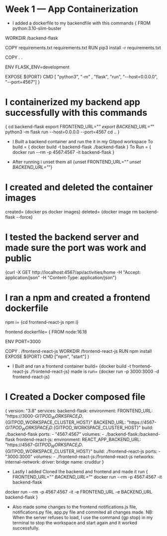 # Week 1 — App Containerization

- I added a dockerfile to my backendfile with this commands
{
FROM python:3.10-slim-buster

WORKDIR /backend-flask

COPY requirements.txt requirements.txt
RUN pip3 install -r requirements.txt

COPY . .

ENV FLASK_ENV=development

EXPOSE ${PORT}
CMD [ "python3", "-m" , "flask", "run", "--host=0.0.0.0", "--port=4567"] 
}

# I containerized my backend app successfully with this commands
{
cd backend-flask
export FRONTEND_URL="*"
export BACKEND_URL="*"
python3 -m flask run --host=0.0.0.0 --port=4567
cd ..
}

- I Built a backend container and run the it in my Gitpod workspace
 To build = 
 {
 docker build -t  backend-flask ./backend-flask
 }
 To Run =
 {
 docker run --rm -p 4567:4567 -it backend-flask
}

- After running i unset them all
{unset FRONTEND_URL="*"
unset BACKEND_URL="*"}

# I created and deleted the container images
created= {docker ps
docker images}
deleted= {docker image rm backend-flask --force}

# I tested the backend server and made sure the port was work and public
  {curl -X GET http://localhost:4567/api/activities/home -H "Accept: application/json" -H "Content-Type: application/json"}
  
# I ran a npm and created a frontend dockerfile
npm i= {cd frontend-react-js
npm i}

frontend dockerfile= {
FROM node:16.18

ENV PORT=3000

COPY . /frontend-react-js
WORKDIR /frontend-react-js
RUN npm install
EXPOSE ${PORT}
CMD ["npm", "start"]
}

- I Built and ran a frontend container
build= {docker build -t frontend-react-js ./frontend-react-js}
made is run= {docker run -p 3000:3000 -d frontend-react-js}

# I Created a Docker composed file
{
version: "3.8"
services:
  backend-flask:
    environment:
      FRONTEND_URL: "https://3000-${GITPOD_WORKSPACE_ID}.${GITPOD_WORKSPACE_CLUSTER_HOST}"
      BACKEND_URL: "https://4567-${GITPOD_WORKSPACE_ID}.${GITPOD_WORKSPACE_CLUSTER_HOST}"
    build: ./backend-flask
    ports:
      - "4567:4567"
    volumes:
      - ./backend-flask:/backend-flask
  frontend-react-js:
    environment:
      REACT_APP_BACKEND_URL: "https://4567-${GITPOD_WORKSPACE_ID}.${GITPOD_WORKSPACE_CLUSTER_HOST}"
    build: ./frontend-react-js
    ports:
      - "3000:3000"
    volumes:
      - ./frontend-react-js:/frontend-react-js
networks: 
  internal-network:
    driver: bridge
    name: cruddur
    }

- Lastly
I added Cloned the backend and frontend and made it run
{
FRONTEND_URL="*" BACKEND_URL="*" docker run --rm -p 4567:4567 -it backend-flask

docker run --rm -p 4567:4567 -it  -e FRONTEND_URL -e BACKEND_URL backend-flask
}
- Also made some changes to the frontend notifications.js file, notifications.py file, app.py file and commited all changes made.
 NB: When the server refuses to load, I use the command {gp stop} in my terminal to stop the workspace and start again and it worked successfully.
  


  
